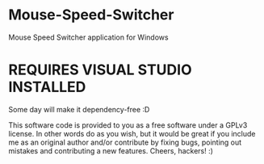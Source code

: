 # Mouse-Speed-Switcher
Mouse Speed Switcher application for Windows

# REQUIRES VISUAL STUDIO INSTALLED
Some day will make it dependency-free :D

This software code is provided to you as a free software under a GPLv3 license.
In other words do as you wish, but it would be great if you include me as an original author and/or contribute by fixing bugs, pointing out mistakes and contributing a new features. 
Cheers, hackers! :)
